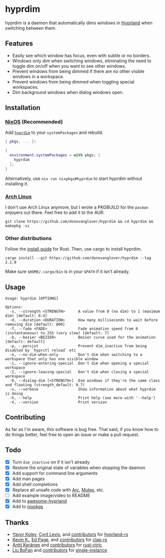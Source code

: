 # hyprdim

hyprdim is a daemon that automatically dims windows in [Hyprland](https://hyprland.org/) when switching between them.

## Features

- Easily see which window has focus, even with subtle or no borders.
- Windows only dim when switching windows, eliminating the need to toggle dim on/off when you want to see other windows.
- Prevent windows from being dimmed if there are no other visible windows in a workspace.
- Prevent windows from being dimmed when toggling special workspaces.
- Dim background windows when dialog windows open.

## Installation

### [NixOS](https://nixos.wiki/wiki/Overview_of_the_NixOS_Linux_distribution) (Recommended)

Add [`hyprdim`](https://search.nixos.org/packages?channel=unstable&query=hyprdim) to your `systemPackages` and rebuild.

```nix
{ pkgs, ... }:

{
  environment.systemPackages = with pkgs; [
    hyprdim
  ];
}
```

Alternatively, use `nix run nixpkgs#hyprdim` to start hyprdim without installing it.

### [Arch Linux](https://archlinux.org/)

I don't use Arch Linux anymore, but I wrote a PKGBUILD for the `pacman` enjoyers out there. Feel free to add it to the AUR.

```fish
git clone https://github.com/donovanglover/hyprdim && cd hyprdim && makepkg -si
```

### Other distributions

Follow the [install guide](https://www.rust-lang.org/tools/install) for Rust. Then, use cargo to install hyprdim.

```fish
cargo install --git https://github.com/donovanglover/hyprdim --tag 2.1.0
```

Make sure `$HOME/.cargo/bin` is in your `$PATH` if it isn't already.

## Usage

```man
Usage: hyprdim [OPTIONS]

Options:
  -s, --strength <STRENGTH>      A value from 0 (no dim) to 1 (maximum dim) [default: 0.4]
  -d, --duration <DURATION>      How many milliseconds to wait before removing dim [default: 800]
  -f, --fade <FADE>              Fade animation speed from 0 (instantaneous) to 255 (very slow) [default: 7]
  -b, --bezier <BEZIER>          Bezier curve used for the animation [default: default]
  -p, --persist                  Prevent dim_inactive from being disabled by `hyprctl reload` etc
  -n, --no-dim-when-only         Don't dim when switching to a workspace that only has one visible window
  -i, --ignore-entering-special  Don't dim when opening a special workspace
  -I, --ignore-leaving-special   Don't dim when closing a special workspace
  -D, --dialog-dim [<STRENGTH>]  Dim windows if they're the same class and floating (strength_default: 0.7)
  -v, --verbose                  Show information about what hyprdim is doing
  -h, --help                     Print help (see more with '--help')
  -V, --version                  Print version
```

## Contributing

As far as I'm aware, this software is bug free. That said, if you know how to do things better, feel free to open an issue or make a pull request.

## Todo

- [x] Turn `dim_inactive` on if it isn't already
- [x] Restore the original state of variables when stopping the daemon
- [x] Add support for command line arguments
- [x] Add man pages
- [x] Add shell completions
- [x] Replace all unsafe code with [Arc][Arc], [Mutex][Mutex], etc.
- [ ] Add example image/video to README
- [x] Add to [awesome-hyprland](https://github.com/hyprland-community/awesome-hyprland)
- [x] Add to [nixpkgs](https://github.com/NixOS/nixpkgs)

## Thanks

- [Yavor Kolev](https://github.com/yavko), [Cyril Levis](https://github.com/cyrinux), and [contributors](https://github.com/hyprland-community/hyprland-rs/graphs/contributors) for [hyprland-rs](https://github.com/hyprland-community/hyprland-rs)
- [Kevin K.](https://github.com/kbknapp), [Ed Page](https://github.com/epage), and [contributors](https://github.com/clap-rs/clap/graphs/contributors) for [clap-rs](https://github.com/clap-rs/clap)
- [Antti Keränen](https://github.com/Detegr) and [contributors](https://github.com/Detegr/rust-ctrlc/graphs/contributors) for [rust-ctrlc](https://github.com/Detegr/rust-ctrlc)
- [Liu BoFan](https://github.com/WLBF) and [contributors](https://github.com/WLBF/single-instance/graphs/contributors) for [single-instance](https://github.com/WLBF/single-instance)

[Arc]: https://doc.rust-lang.org/std/sync/struct.Arc.html
[Mutex]: https://doc.rust-lang.org/std/sync/struct.Mutex.html
